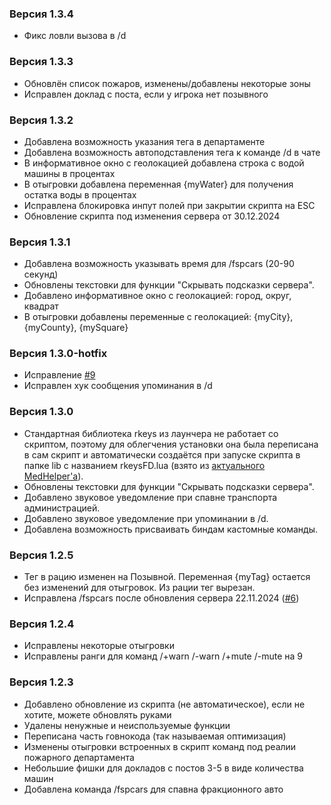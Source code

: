 ### Версия 1.3.4
- Фикс ловли вызова в /d

### Версия 1.3.3
- Обновлён список пожаров, изменены/добавлены некоторые зоны
- Исправлен доклад с поста, если у игрока нет позывного

### Версия 1.3.2
- Добавлена возможность указания тега в департаменте
- Добавлена возможность автоподставления тега к команде /d в чате
- В информативное окно с геолокацией добавлена строка с водой машины в процентах
- В отыгровки добавлена переменная {myWater} для получения остатка воды в процентах
- Исправлена блокировка инпут полей при закрытии скрипта на ESC
- Обновление скрипта под изменения сервера от 30.12.2024

### Версия 1.3.1
- Добавлена возможность указывать время для /fspcars (20-90 секунд)
- Обновлены текстовки для функции "Скрывать подсказки сервера".
- Добавлено информативное окно с геолокацией: город, округ, квадрат
- В отыгровки добавлены переменные с геолокацией: {myCity}, {myCounty}, {mySquare}

### Версия 1.3.0-hotfix
- Исправление [#9](https://github.com/romanespit/Fire-Department-Helper/issues/9)
- Исправлен хук сообщения упоминания в /d

### Версия 1.3.0
- Стандартная библиотека rkeys из лаунчера не работает со скриптом, поэтому для облегчения установки она была переписана в сам скрипт и автоматически создаётся при запуске скрипта в папке lib с названием rkeysFD.lua (взято из [актуального MedHelper'a](https://www.blast.hk/threads/169888/)).
- Обновлены текстовки для функции "Скрывать подсказки сервера".
- Добавлено звуковое уведомление при спавне транспорта администрацией.
- Добавлено звуковое уведомление при упоминании в /d.
- Добавлена возможность присваивать биндам кастомные команды.

### Версия 1.2.5
- Тег в рацию изменен на Позывной. Переменная {myTag} остается без изменений для отыгровок. Из рации тег вырезан.
- Исправлена /fspcars после обновления сервера 22.11.2024 ([#6](https://github.com/romanespit/Fire-Department-Helper/issues/6))

### Версия 1.2.4
- Исправлены некоторые отыгровки
- Исправлены ранги для команд /+warn /-warn /+mute /-mute на 9

### Версия 1.2.3
- Добавлено обновление из скрипта (не автоматическое), если не хотите, можете обновлять руками
- Удалены ненужные и неиспользуемые функции
- Переписана часть говнокода (так называемая оптимизация)
- Изменены отыгровки встроенных в скрипт команд под реалии пожарного департамента
- Небольшие фишки для докладов с постов 3-5 в виде количества машин
- Добавлена команда /fspcars для спавна фракционного авто